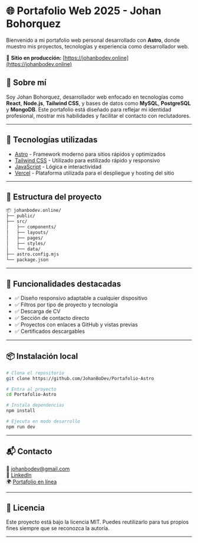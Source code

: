 
# 🌐 Portafolio Web 2025 - Johan Bohorquez

Bienvenido a mi portafolio web personal desarrollado con **Astro**, donde muestro mis proyectos, tecnologías y experiencia como desarrollador web.

🔗 **Sitio en producción:** [https://johanbodev.online](https://johanbodev.online)

## 🧠 Sobre mí

Soy Johan Bohorquez, desarrollador web enfocado en tecnologías como **React**, **Node.js**, **Tailwind CSS**, y bases de datos como **MySQL**, **PostgreSQL** y **MongoDB**. Este portafolio está diseñado para reflejar mi identidad profesional, mostrar mis habilidades y facilitar el contacto con reclutadores.

---

## 🚀 Tecnologías utilizadas

- [Astro](https://astro.build/) - Framework moderno para sitios rápidos y optimizados
- [Tailwind CSS](https://tailwindcss.com/) - Utilizado para estilizado rápido y responsivo
- [JavaScript](https://developer.mozilla.org/es/docs/Web/JavaScript) - Lógica e interactividad
- [Vercel](https://vercel.com/) - Plataforma utilizada para el despliegue y hosting del sitio

---

## 📁 Estructura del proyecto

```bash
📦 johanbodev.online/
├── public/
├── src/
│   ├── components/
│   ├── layouts/
│   ├── pages/
│   ├── styles/
│   └── data/
├── astro.config.mjs
└── package.json
```

---

## 🧩 Funcionalidades destacadas

- ✅ Diseño responsivo adaptable a cualquier dispositivo
- ✅ Filtros por tipo de proyecto y tecnología
- ✅ Descarga de CV
- ✅ Sección de contacto directo
- ✅ Proyectos con enlaces a GitHub y vistas previas
- ✅ Certificados descargables

---

## 📦 Instalación local

```bash
# Clona el repositorio
git clone https://github.com/JohanBoDev/Portafolio-Astro

# Entra al proyecto
cd Portafolio-Astro

# Instala dependencias
npm install

# Ejecuta en modo desarrollo
npm run dev
```

---

## 📬 Contacto

📧 johanbodev@gmail.com  
💼 [LinkedIn](https://www.linkedin.com/in/johanbodev/)  
🌍 [Portafolio en línea](https://johanbodev.online)

---

## 📄 Licencia

Este proyecto está bajo la licencia MIT. Puedes reutilizarlo para tus propios fines siempre que se reconozca la autoría.

---
